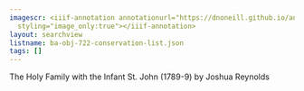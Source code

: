 ```yaml
---
imagescr: <iiif-annotation annotationurl="https://dnoneill.github.io/annotate/annotations/ba-obj-722-conservation-002.json"
  styling="image_only:true"></iiif-annotation>
layout: searchview
listname: ba-obj-722-conservation-list.json
tags: []
---
```

The Holy Family with the Infant St. John (1789-9) by Joshua Reynolds